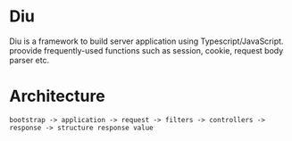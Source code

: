 

# Diu
Diu is a framework to build server application using Typescript/JavaScript.
proovide frequently-used functions such as session, cookie, request body parser etc.

# Architecture
```
bootstrap -> application -> request -> filters -> controllers -> response -> structure response value
```
